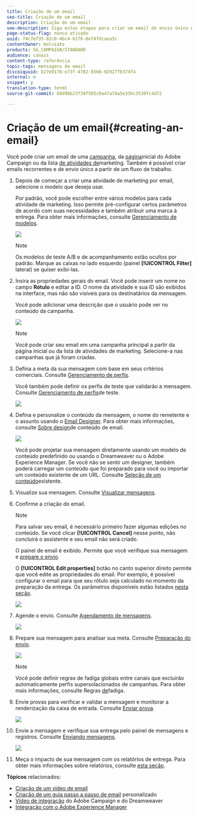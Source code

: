 ```yaml
---
title: Criação de um email
seo-title: Criação de um email
description: Criação de um email
seo-description: Siga estas etapas para criar um email de envio único no Adobe Campaign.
page-status-flag: nunca ativado
uuid: 74c7ef35-82c0-4bc4-b1f6-8e74fdcaea3c
contentOwner: molviato
products: SG_CAMPAIGN/STANDARD
audience: canais
content-type: referência
topic-tags: mensagens de email
discoiquuid: b27e0170-e73f-4782-8568-02927fb374f4
internal: n
snippet: y
translation-type: tm+mt
source-git-commit: 68d96b23f34f505c0a47a74a5e33bc3530fc4d72

---
```



# Criação de um email{#creating-an-email}

Você pode criar um email de uma [campanha](../../start/using/marketing-activities.md#creating-a-marketing-activity), da [página](../../start/using/interface-description.md#home-page)inicial do Adobe Campaign ou da lista [de atividades de](../../start/using/marketing-activities.md#about-marketing-activities)marketing. Também é possível criar emails recorrentes e de envio único a partir de um fluxo de trabalho.

1. Depois de começar a criar uma atividade de marketing por email, selecione o modelo que deseja usar.

   Por padrão, você pode escolher entre vários modelos para cada atividade de marketing. Isso permite pré-configurar certos parâmetros de acordo com suas necessidades e também atribuir uma marca à entrega. Para obter mais informações, consulte [Gerenciamento de modelos](../../start/using/about-templates.md).

   ![](assets/email_creation_1.png)

   >[!NOTE]
   >
   >Os modelos de teste A/B e de acompanhamento estão ocultos por padrão. Marque as caixas no lado esquerdo (painel **[!UICONTROL Filter]** lateral) se quiser exibi-las.

1. Insira as propriedades gerais do email. Você pode inserir um nome no campo **Rótulo** e editar a ID. O nome da atividade e sua ID são exibidos na interface, mas não são visíveis para os destinatários da mensagem.

   Você pode adicionar uma descrição que o usuário pode ver no conteúdo da campanha.

   ![](assets/email_creation_2.png)

   >[!NOTE]
   >
   >Você pode criar seu email em uma campanha principal a partir da página inicial ou da lista de atividades de marketing. Selecione-a nas campanhas que já foram criadas.

1. Defina a meta da sua mensagem com base em seus critérios comerciais. Consulte [Gerenciamento de perfis](../../audiences/using/about-profiles.md).

   Você também pode definir os perfis de teste que validarão a mensagem. Consulte [Gerenciamento de perfis](../../sending/using/managing-test-profiles-and-sending-proofs.md#managing-test-profiles)de teste.

   ![](assets/email_creation_3.png)

1. Defina e personalize o conteúdo da mensagem, o nome do remetente e o assunto usando o [Email Designer](../../designing/using/overview.md). Para obter mais informações, consulte [Sobre design](../../designing/using/overview.md)de conteúdo de email.

   ![](assets/email_creation_4.png)

   Você pode projetar sua mensagem diretamente usando um modelo de conteúdo predefinido ou usando o Dreamweaver ou o Adobe Experience Manager. Se você não se sentir um designer, também poderá carregar um conteúdo que foi preparado para você ou importar um conteúdo existente de um URL. Consulte [Seleção de um conteúdo](../../designing/using/using-existing-content.md)existente.

1. Visualize sua mensagem. Consulte [Visualizar mensagens](../../sending/using/previewing-messages.md).
1. Confirme a criação do email.

   >[!NOTE]
   >
   >Para salvar seu email, é necessário primeiro fazer algumas edições no conteúdo. Se você clicar **[!UICONTROL Cancel]** nesse ponto, não concluirá o assistente e seu email não será criado.

   O painel de email é exibido. Permite que você verifique sua mensagem e [prepare o envio](../../sending/using/preparing-the-send.md).

   O **[!UICONTROL Edit properties]** botão no canto superior direito permite que você edite as propriedades do email. Por exemplo, é possível configurar o email para que seu rótulo seja calculado no momento da preparação da entrega.  Os parâmetros disponíveis estão listados [nesta seção](../../administration/using/configuring-email-channel.md#list-of-email-properties).

   ![](assets/delivery_dashboard_2.png)

1. Agende o envio. Consulte [Agendamento de mensagens](../../sending/using/about-scheduling-messages.md).

   ![](assets/delivery_planning.png)

1. Prepare sua mensagem para analisar sua meta. Consulte [Preparação do envio](../../sending/using/confirming-the-send.md).

   ![](assets/preparing_delivery_2.png)

   >[!NOTE]
   >
   >Você pode definir regras de fadiga globais entre canais que excluirão automaticamente perfis supersolacionados de campanhas. Para obter mais informações, consulte Regras [de](../../administration/using/fatigue-rules.md)fadiga.

1. Envie provas para verificar e validar a mensagem e monitorar a renderização da caixa de entrada. Consulte [Enviar prova](../../sending/using/managing-test-profiles-and-sending-proofs.md#sending-proofs).

   ![](assets/bat_select.png)

1. Envie a mensagem e verifique sua entrega pelo painel de mensagens e registros. Consulte [Enviando mensagens](../../sending/using/confirming-the-send.md).

   ![](assets/confirm_delivery.png)

1. Meça o impacto de sua mensagem com os relatórios de entrega. Para obter mais informações sobre relatórios, consulte [esta seção](../../reporting/using/about-dynamic-reports.md).

**Tópicos** relacionados:

* [Criação de um vídeo de email](https://helpx.adobe.com/campaign/kt/acs/using/acs-create-email-from-homepage-feature-video-use.html)
* [Criação de um guia passo a passo de email](https://docs.campaign.adobe.com/doc/standard/getting_started/en/ACS_GettingStartedEmail.html) personalizado
* [Vídeo de integração](https://helpx.adobe.com/campaign/kt/acs/using/acs-dreamweaver-integration-feature-video-use.html) do Adobe Campaign e do Dreamweaver
* [Integração com o Adobe Experience Manager](../../integrating/using/integrating-with-experience-manager.md)

